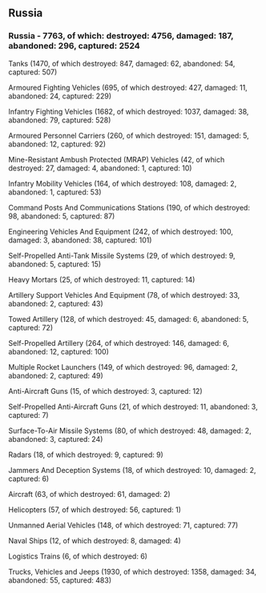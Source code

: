 
 
 ## Russia
 
 ### Russia - 7763, of which: destroyed: 4756, damaged: 187, abandoned: 296, captured: 2524

 

 

 Tanks (1470, of which destroyed: 847, damaged: 62, abandoned: 54, captured: 507)

 Armoured Fighting Vehicles (695, of which destroyed: 427, damaged: 11, abandoned: 24, captured: 229)

 Infantry Fighting Vehicles (1682, of which destroyed: 1037, damaged: 38, abandoned: 79, captured: 528)

 Armoured Personnel Carriers (260, of which destroyed: 151, damaged: 5, abandoned: 12, captured: 92)

 Mine-Resistant Ambush Protected (MRAP) Vehicles (42, of which destroyed: 27, damaged: 4, abandoned: 1, captured: 10)

 Infantry Mobility Vehicles (164, of which destroyed: 108, damaged: 2, abandoned: 1, captured: 53)

 Command Posts And Communications Stations (190, of which destroyed: 98, abandoned: 5, captured: 87)

 Engineering Vehicles And Equipment (242, of which destroyed: 100, damaged: 3, abandoned: 38, captured: 101)

 Self-Propelled Anti-Tank Missile Systems (29, of which destroyed: 9, abandoned: 5, captured: 15)

 Heavy Mortars (25, of which destroyed: 11, captured: 14)

 Artillery Support Vehicles And Equipment (78, of which destroyed: 33, abandoned: 2, captured: 43)

 Towed Artillery (128, of which destroyed: 45, damaged: 6, abandoned: 5, captured: 72)

 Self-Propelled Artillery (264, of which destroyed: 146, damaged: 6, abandoned: 12, captured: 100)

 Multiple Rocket Launchers (149, of which destroyed: 96, damaged: 2, abandoned: 2, captured: 49)

 Anti-Aircraft Guns (15, of which destroyed: 3, captured: 12)

 Self-Propelled Anti-Aircraft Guns (21, of which destroyed: 11, abandoned: 3, captured: 7)

 Surface-To-Air Missile Systems (80, of which destroyed: 48, damaged: 2, abandoned: 3, captured: 24)

 Radars (18, of which destroyed: 9, captured: 9)

 Jammers And Deception Systems (18, of which destroyed: 10, damaged: 2, captured: 6)

 Aircraft (63, of which destroyed: 61, damaged: 2)

 Helicopters (57, of which destroyed: 56, captured: 1)

 Unmanned Aerial Vehicles (148, of which destroyed: 71, captured: 77)

 Naval Ships (12, of which destroyed: 8, damaged: 4)

 Logistics Trains (6, of which destroyed: 6)

 Trucks, Vehicles and Jeeps (1930, of which destroyed: 1358, damaged: 34, abandoned: 55, captured: 483)

